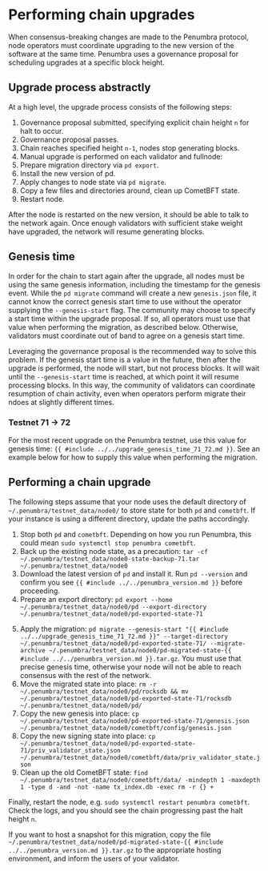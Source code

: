 # Performing chain upgrades

When consensus-breaking changes are made to the Penumbra protocol,
node operators must coordinate upgrading to the new version of the software
at the same time. Penumbra uses a governance proposal for scheduling upgrades
at a specific block height.

## Upgrade process abstractly

At a high level, the upgrade process consists of the following steps:

1. Governance proposal submitted, specifying explicit chain height `n` for halt to occur.
2. Governance proposal passes.
3. Chain reaches specified height `n-1`, nodes stop generating blocks.
4. Manual upgrade is performed on each validator and fullnode:
  1. Prepare migration directory via `pd export`.
  2. Install the new version of pd.
  3. Apply changes to node state via `pd migrate`.
  4. Copy a few files and directories around, clean up CometBFT state.
  5. Restart node.

After the node is restarted on the new version, it should be able to talk to the network again.
Once enough validators with sufficient stake weight have upgraded, the network
will resume generating blocks.

## Genesis time

In order for the chain to start again after the upgrade, all nodes must be using the same genesis information,
including the timestamp for the genesis event. While the `pd migrate` command will create a new `genesis.json` file,
it cannot know the correct genesis start time to use without the operator supplying the `--genesis-start` flag.
The community may choose to specify a start time within the upgrade proposal. If so, all operators must use that value
when performing the migration, as described below. Otherwise, validators must coordinate out of band to agree
on a genesis start time.

Leveraging the governance proposal is the recommended way to solve this problem. If the genesis start time is a value
in the future, then after the upgrade is performed, the node will start, but not process blocks. It will wait
until the `--genesis-start` time is reached, at which point it will resume processing blocks. In this way,
the community of validators can coordinate resumption of chain activity, even when operators perform migrate their ndoes
at slightly different times.

### Testnet 71 -> 72

For the most recent upgrade on the Penumbra testnet, use this value for genesis time: `{{ #include ../../upgrade_genesis_time_71_72.md }}`.
See an example below for how to supply this value when performing the migration.

## Performing a chain upgrade

The following steps assume that your node uses the default directory of `~/.penumbra/testnet_data/node0/`
to store state for both `pd` and `cometbft`. If your instance is using a different directory, update the paths accordingly.

1. Stop both `pd` and `cometbft`. Depending on how you run Penumbra, this could mean `sudo systemctl stop penumbra cometbft`.
2. Back up the existing node state, as a precaution: `tar -cf ~/.penumbra/testnet_data/node0-state-backup-71.tar ~/.penumbra/testnet_data/node0`
3. Download the latest version of `pd` and install it. Run `pd --version` and confirm you see `{{ #include ../../penumbra_version.md }}` before proceeding.
4. Prepare an export directory:
   `pd export --home ~/.penumbra/testnet_data/node0/pd --export-directory ~/.penumbra/testnet_data/node0/pd-exported-state-71`
<!--
An example log message emitted by `pd migrate` without providing `--genesis-start`:

    pd::upgrade: no genesis time provided, detecting a testing setup now=2023-12-09T00:08:24.225277473Z`

The value after `now=` is what should be copied. In practice, for testnets, Penumbra Labs will advise on a genesis time
and provide that value in the documentation. Or should we just pick a genesis start ahead of time, and use that for all?
-->
5. Apply the migration: `pd migrate --genesis-start "{{ #include ../../upgrade_genesis_time_71_72.md }}" --target-directory ~/.penumbra/testnet_data/node0/pd-exported-state-71/ --migrate-archive ~/.penumbra/testnet_data/node0/pd-migrated-state-{{ #include ../../penumbra_version.md }}.tar.gz`.
   You must use that precise genesis time, otherwise your node will not be able to reach consensus with the rest of the network.
6. Move the migrated state into place: `rm -r ~/.penumbra/testnet_data/node0/pd/rocksdb && mv ~/.penumbra/testnet_data/node0/pd-exported-state-71/rocksdb ~/.penumbra/testnet_data/node0/pd/`
7. Copy the new genesis into place: `cp ~/.penumbra/testnet_data/node0/pd-exported-state-71/genesis.json ~/.penumbra/testnet_data/node0/cometbft/config/genesis.json`
8. Copy the new signing state into place: `cp ~/.penumbra/testnet_data/node0/pd-exported-state-71/priv_validator_state.json ~/.penumbra/testnet_data/node0/cometbft/data/priv_validator_state.json`
9. Clean up the old CometBFT state: `find ~/.penumbra/testnet_data/node0/cometbft/data/ -mindepth 1 -maxdepth 1 -type d -and -not -name tx_index.db -exec rm -r {} +`

<!--
N.B. We use an ugly ad-hoc find command rather than `cometbft reset-state` because we want to preserve the `tx_index.db` directory.
Doing so will allow CometBFT to reference historical transactions behind the upgrade boundary.
-->

Finally, restart the node, e.g. `sudo systemctl restart penumbra cometbft`. Check the logs, and you should see the chain progressing
past the halt height `n`.

If you want to host a snapshot for this migration, copy the file
`~/.penumbra/testnet_data/node0/pd-migrated-state-{{ #include ../../penumbra_version.md }}.tar.gz` to the appropriate hosting environment,
and inform the users of your validator.
